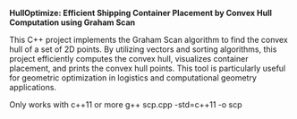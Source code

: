 **HullOptimize: Efficient Shipping Container Placement by Convex Hull Computation using Graham Scan**

This C++ project implements the Graham Scan algorithm to find the convex hull of a set of 2D points. By utilizing vectors and sorting algorithms, this project efficiently computes the convex hull, visualizes container placement, and prints the convex hull points. This tool is particularly useful for geometric optimization in logistics and computational geometry applications.

Only works with c++11 or more
g++ scp.cpp -std=c++11 -o scp

